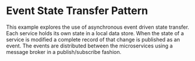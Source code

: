 # Event State Transfer Pattern

This example explores the use of asynchronous event driven state transfer. Each service holds its own
state in a local data store. When the state of a service is modified a complete record of that change
is published as an event. The events are distributed between the microservices using a message broker
in a publish/subscribe fashion.
